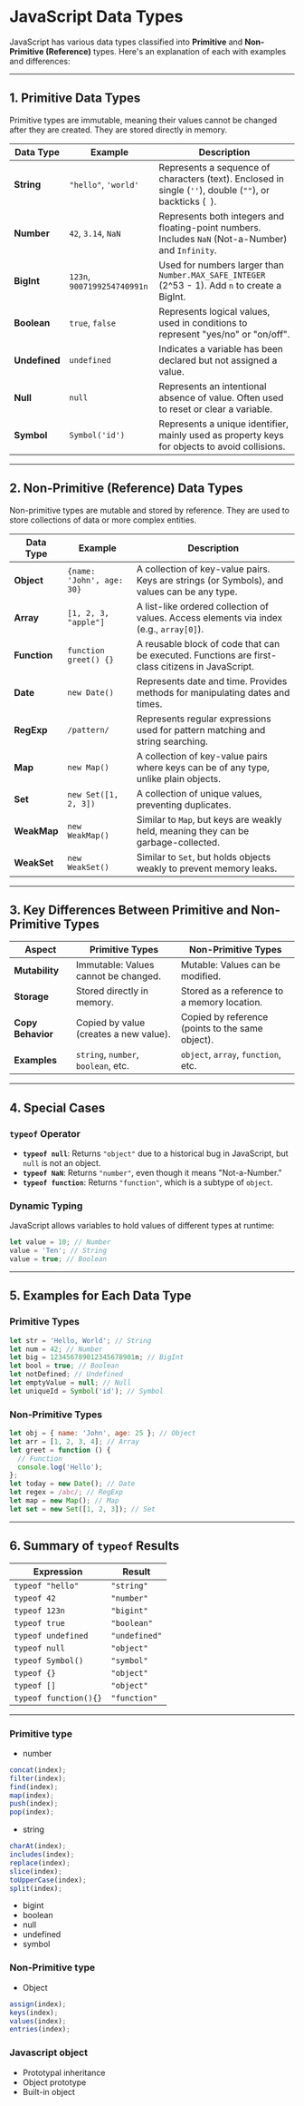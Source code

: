 # JavaScript Data Types

JavaScript has various data types classified into **Primitive** and **Non-Primitive (Reference)** types. Here's an explanation of each with examples and differences:

---

## 1. Primitive Data Types

Primitive types are immutable, meaning their values cannot be changed after they are created. They are stored directly in memory.

| **Data Type** | **Example**                 | **Description**                                                                                           |
| ------------- | --------------------------- | --------------------------------------------------------------------------------------------------------- |
| **String**    | `"hello"`, `'world'`        | Represents a sequence of characters (text). Enclosed in single (`''`), double (`""`), or backticks (` `). |
| **Number**    | `42`, `3.14`, `NaN`         | Represents both integers and floating-point numbers. Includes `NaN` (Not-a-Number) and `Infinity`.        |
| **BigInt**    | `123n`, `9007199254740991n` | Used for numbers larger than `Number.MAX_SAFE_INTEGER` (2^53 - 1). Add `n` to create a BigInt.            |
| **Boolean**   | `true`, `false`             | Represents logical values, used in conditions to represent "yes/no" or "on/off".                          |
| **Undefined** | `undefined`                 | Indicates a variable has been declared but not assigned a value.                                          |
| **Null**      | `null`                      | Represents an intentional absence of value. Often used to reset or clear a variable.                      |
| **Symbol**    | `Symbol('id')`              | Represents a unique identifier, mainly used as property keys for objects to avoid collisions.             |

---

## 2. Non-Primitive (Reference) Data Types

Non-primitive types are mutable and stored by reference. They are used to store collections of data or more complex entities.

| **Data Type** | **Example**               | **Description**                                                                                  |
| ------------- | ------------------------- | ------------------------------------------------------------------------------------------------ |
| **Object**    | `{name: 'John', age: 30}` | A collection of key-value pairs. Keys are strings (or Symbols), and values can be any type.      |
| **Array**     | `[1, 2, 3, "apple"]`      | A list-like ordered collection of values. Access elements via index (e.g., `array[0]`).          |
| **Function**  | `function greet() {}`     | A reusable block of code that can be executed. Functions are first-class citizens in JavaScript. |
| **Date**      | `new Date()`              | Represents date and time. Provides methods for manipulating dates and times.                     |
| **RegExp**    | `/pattern/`               | Represents regular expressions used for pattern matching and string searching.                   |
| **Map**       | `new Map()`               | A collection of key-value pairs where keys can be of any type, unlike plain objects.             |
| **Set**       | `new Set([1, 2, 3])`      | A collection of unique values, preventing duplicates.                                            |
| **WeakMap**   | `new WeakMap()`           | Similar to `Map`, but keys are weakly held, meaning they can be garbage-collected.               |
| **WeakSet**   | `new WeakSet()`           | Similar to `Set`, but holds objects weakly to prevent memory leaks.                              |

---

## 3. Key Differences Between Primitive and Non-Primitive Types

| **Aspect**        | **Primitive Types**                    | **Non-Primitive Types**                          |
| ----------------- | -------------------------------------- | ------------------------------------------------ |
| **Mutability**    | Immutable: Values cannot be changed.   | Mutable: Values can be modified.                 |
| **Storage**       | Stored directly in memory.             | Stored as a reference to a memory location.      |
| **Copy Behavior** | Copied by value (creates a new value). | Copied by reference (points to the same object). |
| **Examples**      | `string`, `number`, `boolean`, etc.    | `object`, `array`, `function`, etc.              |

---

## 4. Special Cases

### **`typeof` Operator**

- **`typeof null`**: Returns `"object"` due to a historical bug in JavaScript, but `null` is not an object.
- **`typeof NaN`**: Returns `"number"`, even though it means "Not-a-Number."
- **`typeof function`**: Returns `"function"`, which is a subtype of `object`.

### **Dynamic Typing**

JavaScript allows variables to hold values of different types at runtime:

```javascript
let value = 10; // Number
value = 'Ten'; // String
value = true; // Boolean
```

---

## 5. Examples for Each Data Type

### **Primitive Types**

```javascript
let str = 'Hello, World'; // String
let num = 42; // Number
let big = 123456789012345678901n; // BigInt
let bool = true; // Boolean
let notDefined; // Undefined
let emptyValue = null; // Null
let uniqueId = Symbol('id'); // Symbol
```

### **Non-Primitive Types**

```javascript
let obj = { name: 'John', age: 25 }; // Object
let arr = [1, 2, 3, 4]; // Array
let greet = function () {
  // Function
  console.log('Hello');
};
let today = new Date(); // Date
let regex = /abc/; // RegExp
let map = new Map(); // Map
let set = new Set([1, 2, 3]); // Set
```

---

## 6. Summary of `typeof` Results

| **Expression**        | **Result**    |
| --------------------- | ------------- |
| `typeof "hello"`      | `"string"`    |
| `typeof 42`           | `"number"`    |
| `typeof 123n`         | `"bigint"`    |
| `typeof true`         | `"boolean"`   |
| `typeof undefined`    | `"undefined"` |
| `typeof null`         | `"object"`    |
| `typeof Symbol()`     | `"symbol"`    |
| `typeof {}`           | `"object"`    |
| `typeof []`           | `"object"`    |
| `typeof function(){}` | `"function"`  |

---

### Primitive type

- number

```javascript
concat(index);
filter(index);
find(index);
map(index);
push(index);
pop(index);
```

- string

```javascript
charAt(index);
includes(index);
replace(index);
slice(index);
toUpperCase(index);
split(index);
```

- bigint
- boolean
- null
- undefined
- symbol

### Non-Primitive type

- Object

```javascript
assign(index);
keys(index);
values(index);
entries(index);
```

### Javascript object

- Prototypal inheritance
- Object prototype
- Built-in object
